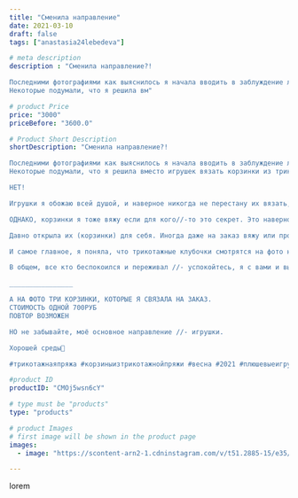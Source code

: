 ```yaml
---
title: "Сменила направление"
date: 2021-03-10
draft: false
tags: ["anastasia24lebedeva"]

# meta description
description : "Сменила направление?!

Последними фотографиями как выяснилось я начала вводить в заблуждение людей, которые со мной недавно.
Некоторые подумали, что я решила вм"

# product Price
price: "3000"
priceBefore: "3600.0"

# Product Short Description
shortDescription: "Сменила направление?!

Последними фотографиями как выяснилось я начала вводить в заблуждение людей, которые со мной недавно.
Некоторые подумали, что я решила вместо игрушек вязать корзинки из трикотажа.

НЕТ!

Игрушки я обожаю всей душой, и наверное никогда не перестану их вязать, ну может быть в далёеееееком будущем🤭.

ОДНАКО, корзинки я тоже вяжу если для кого//-то это секрет. Это наверное как хобби в хобби 🤔😉

Давно открыла их (корзинки) для себя. Иногда даже на заказ вяжу или просто дарю. Это интересное занятие, плюс смена обстановки.

И самое главное, я поняла, что трикотажные клубочки смотрятся на фото намного лучше и интереснее, чем плюшики или хлопок. Отсюда и небольшое ответвление в последних фотографиях)

В общем, все кто беспокоился и переживал //- успокойтесь, я с вами и выполняю ваши заказы или готовлюсь их принять 😎. 

________________

А НА ФОТО ТРИ КОРЗИНКИ, КОТОРЫЕ Я СВЯЗАЛА НА ЗАКАЗ. 
СТОИМОСТЬ ОДНОЙ 700РУБ
ПОВТОР ВОЗМОЖЕН 

НО не забывайте, моё основное направление //- игрушки.

Хорошей среды💜

#трикотажнаяпряжа #корзиныизтрикотажнойпряжи #весна #2021 #плюшевыеигрушки #процессработы #цветы #правилотретейпервое #трудовыебудни #baby #handmade #children #toys #grad #tweesday #игрушкидлядетей"

#product ID
productID: "CMOj5wsn6cY"

# type must be "products"
type: "products"

# product Images
# first image will be shown in the product page
images:
  - image: "https://scontent-arn2-1.cdninstagram.com/v/t51.2885-15/e35/159213877_1762940777229478_6280540222886612810_n.jpg?se=7&tp=1&_nc_ht=scontent-arn2-1.cdninstagram.com&_nc_cat=110&_nc_ohc=NtG0YClqwu0AX9kQ81e&ccb=7-4&oh=79cdbcb262e28e61f562d62ab6d78418&oe=6083DC47&ig_cache_key=MjUyNjExNDM0MTkyNzc1NzU5Mg%3D%3D.2-ccb7-4"

---
```

lorem
